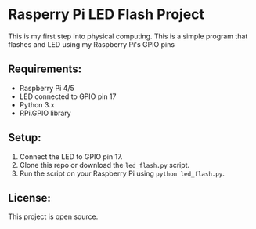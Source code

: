 # Rasperry Pi LED Flash Project

This is my first step into physical computing. This is a simple program that flashes and LED using my Raspberry Pi's GPIO pins

## Requirements:
- Raspberry Pi 4/5
- LED connected to GPIO pin 17
- Python 3.x
- RPi.GPIO library

## Setup:
1. Connect the LED to GPIO pin 17.
2. Clone this repo or download the `led_flash.py` script.
3. Run the script on your Raspberry Pi using `python led_flash.py`.

## License:
This project is open source.
